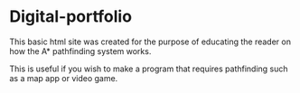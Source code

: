 # Digital-portfolio

This basic html site was created for the purpose of educating the reader on how the A* pathfinding system works.

This is useful if you wish to make a program that requires pathfinding such as a map app or video game.
